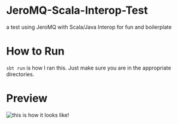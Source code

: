 JeroMQ-Scala-Interop-Test
=========================

a test using JeroMQ with Scala/Java Interop for fun and boilerplate

How to Run
========================

`sbt run` is how I ran this. Just make sure you are in the appropriate directories.

Preview
=======================
![this is how it looks like!][screenshot]

[screenshot]: http://i.imgur.com/tXrqB1P.png
